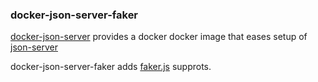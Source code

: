 ### docker-json-server-faker
[docker-json-server](https://github.com/clue/docker-json-server) provides a docker  docker image that eases setup of [json-server](https://github.com/typicode/json-server)

docker-json-server-faker adds [faker.js](https://github.com/Marak/faker.js) supprots.
